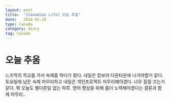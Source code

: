 ```yaml
---
layout: post
title:  "[Canadian Life] 오늘 추움"
date:   2016-02-18
type: Canada
category: diary
tag: Canada
---
```


# 오늘 추움

느즈막히 학교를 가서 숙제좀 하다가 왔다. 내일은 장보러 다운타운에 나가야할거 같다. 토요일에 남은 숙제 마무리하고 내일은 개인프로젝트 마무리해야겠다. 너무 질질 끄는거 같다. 뭐 오늘도 별다른일 없는 하루. 영어 향상을 위해 좀더 노력해야겠다는 결론과 함께 마무리..